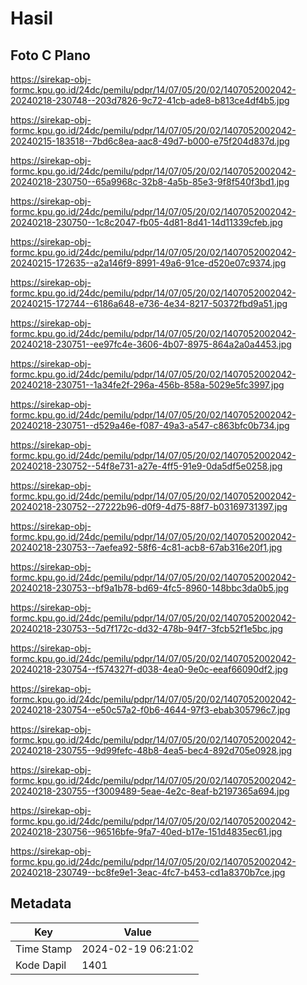 # Hasil

## Foto C Plano

https://sirekap-obj-formc.kpu.go.id/24dc/pemilu/pdpr/14/07/05/20/02/1407052002042-20240218-230748--203d7826-9c72-41cb-ade8-b813ce4df4b5.jpg

https://sirekap-obj-formc.kpu.go.id/24dc/pemilu/pdpr/14/07/05/20/02/1407052002042-20240215-183518--7bd6c8ea-aac8-49d7-b000-e75f204d837d.jpg

https://sirekap-obj-formc.kpu.go.id/24dc/pemilu/pdpr/14/07/05/20/02/1407052002042-20240218-230750--65a9968c-32b8-4a5b-85e3-9f8f540f3bd1.jpg

https://sirekap-obj-formc.kpu.go.id/24dc/pemilu/pdpr/14/07/05/20/02/1407052002042-20240218-230750--1c8c2047-fb05-4d81-8d41-14d11339cfeb.jpg

https://sirekap-obj-formc.kpu.go.id/24dc/pemilu/pdpr/14/07/05/20/02/1407052002042-20240215-172635--a2a146f9-8991-49a6-91ce-d520e07c9374.jpg

https://sirekap-obj-formc.kpu.go.id/24dc/pemilu/pdpr/14/07/05/20/02/1407052002042-20240215-172744--6186a648-e736-4e34-8217-50372fbd9a51.jpg

https://sirekap-obj-formc.kpu.go.id/24dc/pemilu/pdpr/14/07/05/20/02/1407052002042-20240218-230751--ee97fc4e-3606-4b07-8975-864a2a0a4453.jpg

https://sirekap-obj-formc.kpu.go.id/24dc/pemilu/pdpr/14/07/05/20/02/1407052002042-20240218-230751--1a34fe2f-296a-456b-858a-5029e5fc3997.jpg

https://sirekap-obj-formc.kpu.go.id/24dc/pemilu/pdpr/14/07/05/20/02/1407052002042-20240218-230751--d529a46e-f087-49a3-a547-c863bfc0b734.jpg

https://sirekap-obj-formc.kpu.go.id/24dc/pemilu/pdpr/14/07/05/20/02/1407052002042-20240218-230752--54f8e731-a27e-4ff5-91e9-0da5df5e0258.jpg

https://sirekap-obj-formc.kpu.go.id/24dc/pemilu/pdpr/14/07/05/20/02/1407052002042-20240218-230752--27222b96-d0f9-4d75-88f7-b03169731397.jpg

https://sirekap-obj-formc.kpu.go.id/24dc/pemilu/pdpr/14/07/05/20/02/1407052002042-20240218-230753--7aefea92-58f6-4c81-acb8-67ab316e20f1.jpg

https://sirekap-obj-formc.kpu.go.id/24dc/pemilu/pdpr/14/07/05/20/02/1407052002042-20240218-230753--bf9a1b78-bd69-4fc5-8960-148bbc3da0b5.jpg

https://sirekap-obj-formc.kpu.go.id/24dc/pemilu/pdpr/14/07/05/20/02/1407052002042-20240218-230753--5d7f172c-dd32-478b-94f7-3fcb52f1e5bc.jpg

https://sirekap-obj-formc.kpu.go.id/24dc/pemilu/pdpr/14/07/05/20/02/1407052002042-20240218-230754--f574327f-d038-4ea0-9e0c-eeaf66090df2.jpg

https://sirekap-obj-formc.kpu.go.id/24dc/pemilu/pdpr/14/07/05/20/02/1407052002042-20240218-230754--e50c57a2-f0b6-4644-97f3-ebab305796c7.jpg

https://sirekap-obj-formc.kpu.go.id/24dc/pemilu/pdpr/14/07/05/20/02/1407052002042-20240218-230755--9d99fefc-48b8-4ea5-bec4-892d705e0928.jpg

https://sirekap-obj-formc.kpu.go.id/24dc/pemilu/pdpr/14/07/05/20/02/1407052002042-20240218-230755--f3009489-5eae-4e2c-8eaf-b2197365a694.jpg

https://sirekap-obj-formc.kpu.go.id/24dc/pemilu/pdpr/14/07/05/20/02/1407052002042-20240218-230756--96516bfe-9fa7-40ed-b17e-151d4835ec61.jpg

https://sirekap-obj-formc.kpu.go.id/24dc/pemilu/pdpr/14/07/05/20/02/1407052002042-20240218-230749--bc8fe9e1-3eac-4fc7-b453-cd1a8370b7ce.jpg


## Metadata

| Key        | Value               |
| ---------- | ------------------- |
| Time Stamp | 2024-02-19 06:21:02 |
| Kode Dapil | 1401                |



